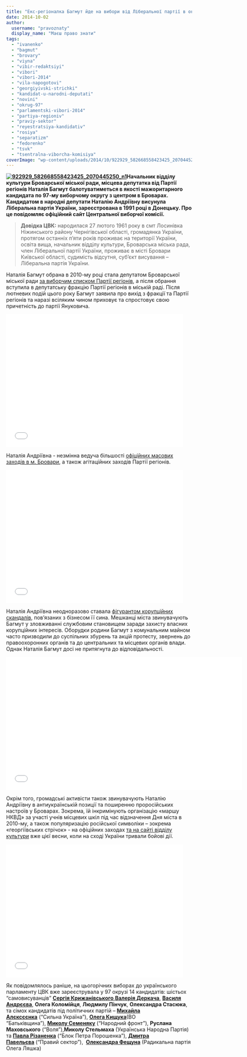 ```yaml
---
title: "Екс-регіоналка Багмут йде на вибори від Ліберальної партії в окрузі №97"
date: 2014-10-02
author: 
  username: "pravoznaty"
  display_name: "Маєш право знати"
tags: 
  - "ivanenko"
  - "bagmut"
  - "brovary"
  - "viyna"
  - "vibir-redaktsiyi"
  - "vibori"
  - "vibori-2014"
  - "vila-napogotovi"
  - "georgiyivski-strichki"
  - "kandidat-u-narodni-deputati"
  - "novini"
  - "okrug-97"
  - "parlamentski-vibori-2014"
  - "partiya-regioniv"
  - "praviy-sektor"
  - "reyestratsiya-kandidativ"
  - "rosiya"
  - "separatizm"
  - "fedorenko"
  - "tsvk"
  - "tsentralna-viborcha-komisiya"
coverImage: "wp-content/uploads/2014/10/922929_582668558423425_2070445250_n1.jpg"
---
```


**[![922929_582668558423425_2070445250_n1](https://mpz.brovary.org/wp-content/uploads/2014/10/922929_582668558423425_2070445250_n1.jpg)](https://mpz.brovary.org/wp-content/uploads/2014/10/922929_582668558423425_2070445250_n1.jpg)Начальник відділу культури Броварської міської ради, місцева депутатка від Партії регіонів Наталія Багмут балотуватиметься в якості мажоритарного кандидата по 97-му виборчому округу з центром в Броварах. Кандидатом в народні депутати Наталію Андріївну висунула Ліберальна партія України, зареєстрована в 1991 році в Донецьку. Про це повідомляє офіційний сайт Центральної виборчої комісії.**

> **Довідка ЦВК:** народилася 27 лютого 1961 року в смт Лосинівка Ніжинського району Чернігівської області, громадянка України, протягом останніх п’яти років проживає на території України, освіта вища, начальник відділу культури, Броварська міська рада, член Ліберальної партії України, проживає в місті Бровари Київської області, судимість відсутня, суб’єкт висування – Ліберальна партія України.

Наталія Багмут обрана в 2010-му році стала депутатом Броварської міської ради [за виборчим списком Партії регіонів](https://brovary.wordpress.com/2011/08/27/%D1%80%D0%B5%D0%B7%D1%83%D0%BB%D1%8C%D1%82%D0%B0%D1%82%D0%B8-%D0%B2%D0%B8%D0%B1%D0%BE%D1%80%D1%96%D0%B2-%D0%B2-%D0%BC%D1%96%D1%81%D1%8C%D0%BA%D1%80%D0%B0%D0%B4%D1%83-%D0%B7%D0%B0-%D0%BF%D0%B0%D1%80/), а після обрання вступила в депутатську фракцію Партії регіонів в міській раді. Після лютневих подій цього року Багмут заявила про вихід з фракції та Партії регіонів та наразі всіляким чином приховує та спростовує свою причетність до партії Януковича.

<iframe src="//www.youtube.com/embed/00_uWy0492o" width="480" height="360" frameborder="0" allowfullscreen="allowfullscreen"></iframe>

Наталія Андріївна - незмінна ведуча більшості [офіційних масових заходів в м. Бровари](https://mpz.brovary.org/den-brovariv-2014-standartni-zahodi-vid-vladi-y-kreativ-vid-gromadi/), а також агітаційних заходів Партії регіонів.

<iframe src="//www.youtube.com/embed/7_7Ch9xQF4M" width="480" height="360" frameborder="0" allowfullscreen="allowfullscreen"></iframe>

Наталія Андріївна неодноразово ставала [фігурантом корупційних скандалів](https://mpz.brovary.org/brovarska-sim-ya-istoriya-odniyeyi-kulturnoyi-shemi-chastina-2/), пов’язаних з бізнесом її сина. Мешканці міста звинувачують Багмут у зловживанні службовим становищем заради захисту власних корупційних інтересів. Оборудки родини Багмут з комунальним майном часто призводили до суспільних збурень та акцій протесту, звернень до правоохоронних органів та до центральних та місцевих органів влади. Однак Наталія Багмут досі не притягнута до відповідальності.

<iframe src="//www.youtube.com/embed/i9kH6uPFMyI" width="640" height="360" frameborder="0" allowfullscreen="allowfullscreen"></iframe>

Окрім того, громадські активісти також звинувачують Наталію Андріївну в антиукраїнській позиції та поширенню проросійських настроїв у Броварах. Зокрема, їй інкримінують організацію «маршу НКВД» за участі учнів місцевих шкіл під час відзначення Дня міста в 2010-му, а також популяризацію російської символіки – зокрема «георгіївських стрічок» - на офіційних заходах [та на сайті відділу культури](https://mpz.brovary.org/brovarska-vlada-piarit-separatistsku-simvoliku/) вже цієї весни, коли на сході України тривали бойові дії.

<iframe src="//www.youtube.com/embed/LDwniiaeWBc" width="480" height="360" frameborder="0" allowfullscreen="allowfullscreen"></iframe>

Як повідомлялось раніше, на цьогорічних виборах до українського парламенту ЦВК вже зареєструвала у 97 окрузі 14 кандидатів: шістьох “самовисуванців” [**Сергія Крижанівського**](https://mpz.brovary.org/tsvk-zareyestruvala-u-viborchomu-okruzi-97-samovisuvantsya-sergiya-krizhanivskogo/),**[Валерія Деркача](https://mpz.brovary.org/v-okruzi-97-zareyestruvali-shhe-odnogo-samovisuvantsya-valeriya-derkacha/)**, [**Василя Андрєєва**](https://mpz.brovary.org/zastupnik-mera-brovariv-vasil-andryeyev-ide-na-vibori-v-parlament/), **Олега Коломійця**, **Людмилу Пінчук**, **Олександра Стасюка**, та сімох кандидатів під політичних партій – **[Михайла Алєксєєнка](https://mpz.brovary.org/kandidatom-vid-partiyi-tigipka-stav-chlen-brovarskogo-miskvikonkomu/)** (“Сильна Україна”), **[Олега Кищука](https://mpz.brovary.org/kishhuk-yde-mazhoritarnikom-vid-batkivshhini-v-okruzi-97/)**(ВО “Батьківщина”), [**Миколу Семеняку**](https://mpz.brovary.org/v-okruzi-97-vid-narodnogo-frontu-do-verhovnoyi-radi-balotuyetsya-mikola-semenyaka/) (“Народний фронт”), **Руслана Маховського** (“Воля”),**Миколу Стельмаха** (Українська Народна Партія) та [**Павла Різаненка**](https://mpz.brovary.org/tsentrviborchkom-zareyestruvav-rizanenka-kandidatom-vid-bloku-poroshenka-u-97-okruzi/) (“Блок Петра Порошенка”), [**Дмитра Павельєва**](https://mpz.brovary.org/praviy-sektor-zareyestruvav-svogo-kandidata-u-viborchomu-okruzi-97/) (“Правий сектор”),  [**Олександра Фещуна**](https://mpz.brovary.org/v-okruzi-97-vid-partiyi-lyashka-balotuyetsya-dovirena-osoba-masazhista-azarova/) (Радикальна партія Олега Ляшка)
